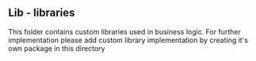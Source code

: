 ## Lib - libraries

This folder contains custom libraries used in business logic. For further implementation please add custom library implementation by creating it's own package in this directory
